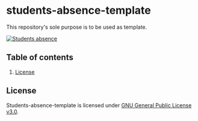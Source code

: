 # students-absence-template

This repository's sole purpose is to be used as template.

[![Students absence](https://img.shields.io/badge/Students-absence-blueviolet)](https://github.com/Students-Absences/students-absence-template)

## Table of contents

1. [License](#license)

## License

Students-absence-template is licensed under [GNU General Public License v3.0](https://github.com/Students-Absences/students-absence-template/blob/main/LICENSE).
